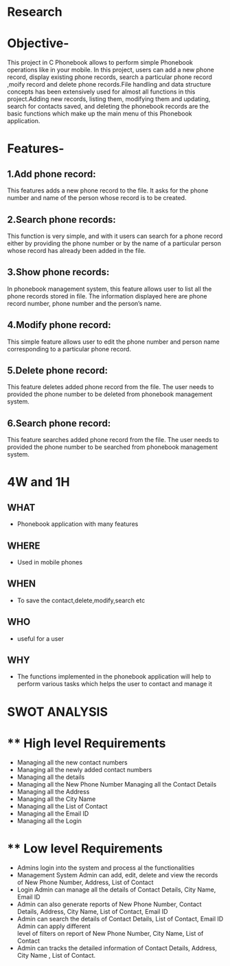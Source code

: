 # **Research**


# **Objective-**

 This  project in C Phonebook allows  to perform simple Phonebook operations like in your mobile.
In this project, users can add a new phone record, display existing phone records, search a particular phone record ,moify record and delete phone records.File handling and data structure concepts has been extensively used for almost all functions in this project.Adding new records, listing them, modifying them and updating, search for contacts saved, and deleting the phonebook records are the basic functions which make up the main menu of this Phonebook application.

# **Features-**


## **1.Add phone record:** 

This features adds a new phone record to the file. It asks for the phone number and name of the person whose record is to be created.


## **2.Search phone records:**

 This function is very simple, and with it users can search for a phone record either by providing the phone number or by the name of a particular person whose record has already been added in the file.


## **3.Show phone records:**

 In phonebook management system, this feature allows user to list all the phone records stored in file. The information displayed here are phone record number, phone number and the person’s name.


## **4.Modify phone record:**

 This simple feature allows user to edit the phone number and person name corresponding to a particular phone record.


## **5.Delete phone record:**

 This feature deletes added phone record from the file. The user needs to provided the phone number to be deleted from phonebook management system.


## **6.Search phone record:**

This feature searches added phone record from the file. The user needs to provided the phone number to be searched from phonebook management system.


# **4W and 1H**

## **WHAT**


* Phonebook application with many features

## **WHERE**

* Used in mobile phones

## **WHEN**

* To save the contact,delete,modify,search etc

## **WHO**

* useful for a user 

## **WHY**

* The functions implemented in the phonebook application will help to perform various tasks which helps the user to contact and manage it 



# SWOT ANALYSIS




# ** High level Requirements

* Managing all the new contact numbers
* Managing all the newly added contact numbers
* Managing all the details
* Managing all the New Phone Number Managing all the Contact Details 
* Managing all the Address 
* Managing all the City Name 
* Managing all the List of Contact 
* Managing all the Email ID 
* Managing all the Login

# ** Low level Requirements
* Admins login into the system and process al the functionalities
* Management System Admin can add, edit, delete and view the records of New Phone Number, Address, 
  List    of  Contact 
* Login Admin can manage all the details of Contact Details, City Name, Email ID
* Admin can also generate reports of New Phone Number, Contact Details, Address, City Name, List of
  Contact, Email ID
* Admin can search the details of Contact Details, List of Contact, Email ID Admin can apply different    
  level of filters on report of New Phone Number, City Name, List of Contact
* Admin can tracks the detailed information of Contact Details, Address, City Name , List of Contact.
